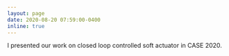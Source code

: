 ```yaml
---
layout: page
date: 2020-08-20 07:59:00-0400
inline: true
---
```


I presented our work on closed loop controlled soft actuator in CASE 2020.